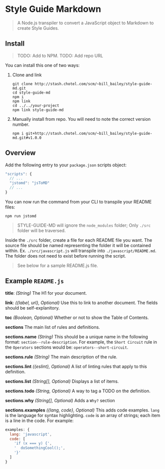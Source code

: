 # Style Guide Markdown

> A Node.js transpiler to convert a JavaScript object to Markdown to create Style Guides.

## Install

> TODO: Add to NPM.
> TODO: Add repo URL

You can install this one of two ways:

1. Clone and link

    ```shell
    git clone http://stash.chotel.com/scm/~bill_bailey/style-guide-md.git
    cd style-guide-md
    npm i
    npm link
    cd ../../your-project
    npm link style-guide-md
    ```

1. Manually install from repo. You will need to note the correct version number.

    ```shell
    npm i git+http://stash.chotel.com/scm/~bill_bailey/style-guide-md.git#v1.0.0
    ```

## Overview

Add the following entry to your `package.json` scripts object:

```javascript
"scripts": {
  // ...
  "jstomd": "jsToMD"
  // ...
}
```

You can now run the command from your CLI to transpile your README files:

```shell
npm run jstomd
```

> STYLE-GUIDE-MD will ignore the `node_modules` folder; Only `./src` folder will be traversed.

Inside the `./src` folder, create a file for each README file you want. The source file should be named representing the folder it will be contained within. Ex. `./src/javascript.js` will transpile into `./javascript/README.md`. The folder does not need to exist before running the script.

> See below for a sample README.js file.

## Example `README.js`

**title**: *(String)* The H1 for your document.

**link**: *({label, url}, Optional)* Use this to link to another document. The fields should be self-explanitory.

**toc** *(Boolean, Optional)* Whether or not to show the Table of Contents.

**sections** The main list of rules and definitions.

**sections.name** *(String)* This should be a unique name in the following format: `section--rule-description`. For example, the `Short Circuit` rule in the `Operators` sections would be: `operators--short-circuit`.

**sections.rule** *(String)* The main description of the rule.

**sections.lint** *({eslint}, Optional)* A list of linting rules that apply to this definition.

**sections.list** *(String[], Optional)* Displays a list of items.

**sections.todo** *(String, Optional)* A way to tag a TODO on the definition.

**sections.why** *(String[], Optional)* Adds a `Why?` section

**sections.examples** *({lang, code}, Optional)* This adds code examples. `lang` is the language for syntax highlighting. `code` is an array of strings; each item is a line in the code. For example:

```javascript
examples: {
  lang: 'javascript',
  code: [
    'if (x === y) {',
    '  doSomethingCool();',
    '}'
  ]
}
```
